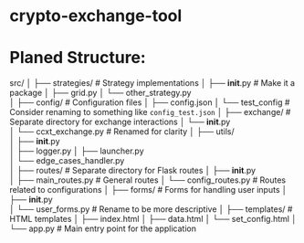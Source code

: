 # crypto-exchange-tool

# Planed Structure:
src/
│
├── strategies/            # Strategy implementations
│   ├── __init__.py        # Make it a package
│   ├── grid.py
│   └── other_strategy.py   
│
├── config/                # Configuration files
│   ├── config.json
│   └── test_config        # Consider renaming to something like `config_test.json`
│
├── exchange/              # Separate directory for exchange interactions
│   └── __init__.py        
│   └── ccxt_exchange.py    # Renamed for clarity
│
├── utils/                 
│   ├── __init__.py        
│   ├── logger.py
│   ├── launcher.py  
│   └── edge_cases_handler.py      
│
├── routes/                # Separate directory for Flask routes
│   ├── __init__.py        
│   ├── main_routes.py     # General routes
│   └── config_routes.py   # Routes related to configurations
│
├── forms/                 # Forms for handling user inputs
│   ├── __init__.py        
│   └── user_forms.py      # Rename to be more descriptive
│
├── templates/             # HTML templates
│   ├── index.html
│   ├── data.html
│   └── set_config.html
│
└── app.py                 # Main entry point for the application
